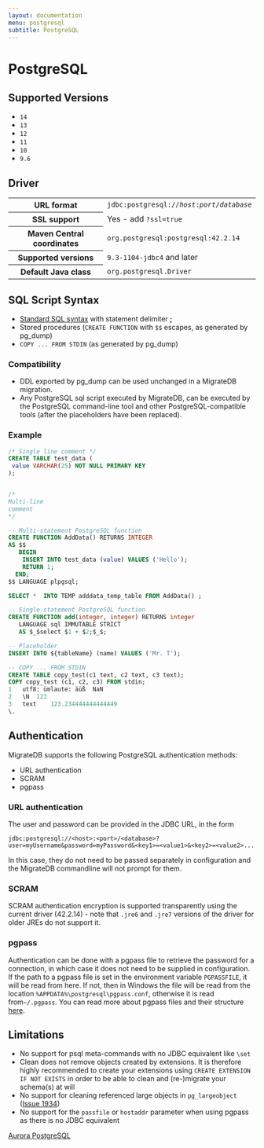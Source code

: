 ```yaml
---
layout: documentation
menu: postgresql
subtitle: PostgreSQL
---
```


# PostgreSQL

## Supported Versions

- `14`
- `13`
- `12`
- `11`
- `10`
- `9.6`

## Driver

<table class="table">
<tr>
<th>URL format</th>
<td><code>jdbc:postgresql://<i>host</i>:<i>port</i>/<i>database</i></code></td>
</tr>
<tr>
<th>SSL support</th>
<td>Yes - add <code>?ssl=true</code></td>
</tr>
<tr>
<th>Maven Central coordinates</th>
<td><code>org.postgresql:postgresql:42.2.14</code></td>
</tr>
<tr>
<th>Supported versions</th>
<td><code>9.3-1104-jdbc4</code> and later</td>
</tr>
<tr>
<th>Default Java class</th>
<td><code>org.postgresql.Driver</code></td>
</tr>
</table>

## SQL Script Syntax

- [Standard SQL syntax](/migratedb/documentation/concepts/migrations#sql-based-migrations#syntax) with statement delimiter **;**
- Stored procedures (`CREATE FUNCTION` with `$$` escapes, as generated by pg_dump)
- `COPY ... FROM STDIN` (as generated by pg_dump)

### Compatibility

- DDL exported by pg_dump can be used unchanged in a MigrateDB migration.
- Any PostgreSQL sql script executed by MigrateDB, can be executed by the PostgreSQL command-line tool and other
  PostgreSQL-compatible tools (after the placeholders have been replaced).

### Example

```sql
/* Single line comment */
CREATE TABLE test_data (
 value VARCHAR(25) NOT NULL PRIMARY KEY
);


/*
Multi-line
comment
*/

-- Multi-statement PostgreSQL function
CREATE FUNCTION AddData() RETURNS INTEGER
AS $$
   BEGIN
    INSERT INTO test_data (value) VALUES ('Hello');
    RETURN 1;
  END;
$$ LANGUAGE plpgsql;

SELECT *  INTO TEMP adddata_temp_table FROM AddData() ;

-- Single-statement PostgreSQL function
CREATE FUNCTION add(integer, integer) RETURNS integer
   LANGUAGE sql IMMUTABLE STRICT
   AS $_$select $1 + $2;$_$;

-- Placeholder
INSERT INTO ${tableName} (name) VALUES ('Mr. T');

-- COPY ... FROM STDIN
CREATE TABLE copy_test(c1 text, c2 text, c3 text);
COPY copy_test (c1, c2, c3) FROM stdin;
1	utf8: ümlaute: äüß	NaN
2	\N	123
3	text	123.234444444444449
\.
```

## Authentication

MigrateDB supports the following PostgreSQL authentication methods:

- URL authentication
- SCRAM
- pgpass

### URL authentication

The user and password can be provided in the JDBC URL, in the form

`jdbc:postgresql://<host>:<port>/<database>?user=myUsername&password=myPassword&<key1>=<value1>&<key2>=<value2>...`

In this case, they do not need to be passed separately in configuration and the MigrateDB commandline will not prompt
for them.

### SCRAM

SCRAM authentication encryption is supported transparently using the current driver (42.2.14) - note that
`.jre6` and `.jre7` versions of the driver for older JREs do not support it.

### pgpass

Authentication can be done with a pgpass file to retrieve the password for a connection, in which case it does not need
to be supplied in configuration. If the path to a pgpass file is set in the environment variable `PGPASSFILE`, it will
be read from here. If not, then in Windows the file will be read from the location `%APPDATA%\postgresql\pgpass.conf`,
otherwise it is read from`~/.pgpass`. You can read more about pgpass files and their
structure [here](https://www.postgresql.org/docs/9.6/libpq-pgpass.html).

## Limitations

- No support for psql meta-commands with no JDBC equivalent like `\set`
- Clean does not remove objects created by extensions. It is therefore highly recommended to create your extensions
  using `CREATE EXTENSION IF NOT EXISTS` in order to be able to clean and (re-)migrate your schema(s) at will
- No support for cleaning referenced large objects
  in `pg_largeobject` ([Issue 1934](https://github.com/daniel-huss/migratedb/issues/1934))
- No support for the `passfile` or `hostaddr` parameter when using pgpass as there is no JDBC equivalent

<p class="next-steps">
    <a class="btn btn-primary" href="/migratedb/documentation/database/aurora-postgresql">Aurora PostgreSQL <i class="fa fa-arrow-right"></i></a>
</p>
